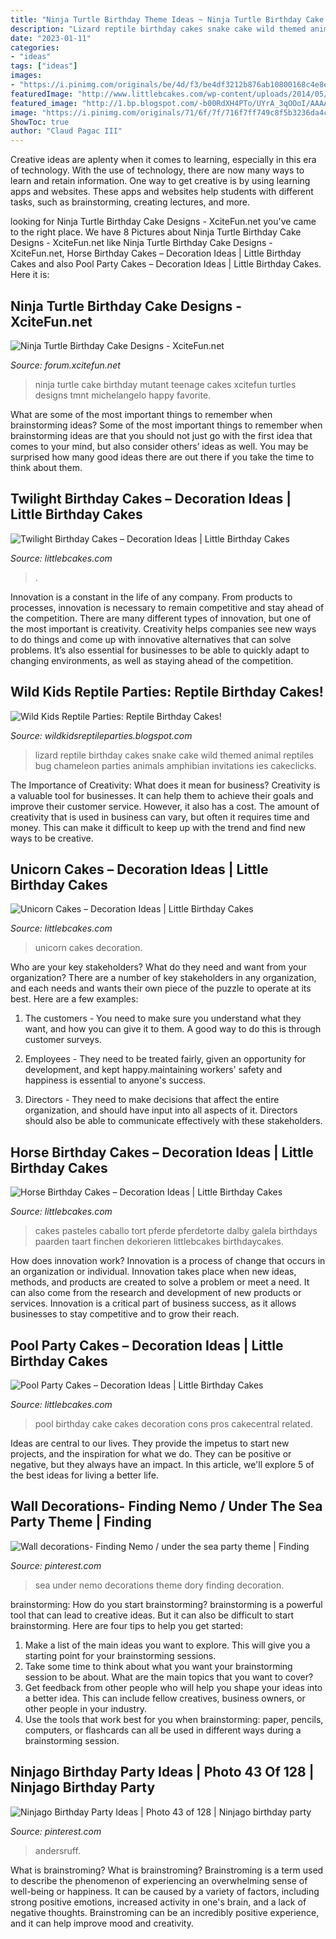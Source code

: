 ```yaml
---
title: "Ninja Turtle Birthday Theme Ideas ~ Ninja Turtle Birthday Cake Designs"
description: "Lizard reptile birthday cakes snake cake wild themed animal reptiles bug chameleon parties animals amphibian invitations ies cakeclicks"
date: "2023-01-11"
categories:
- "ideas"
tags: ["ideas"]
images:
- "https://i.pinimg.com/originals/be/4d/f3/be4df3212b876ab10800168c4e8eed9b.jpg"
featuredImage: "http://www.littlebcakes.com/wp-content/uploads/2014/05/Unicorn-Cakes-1024x756.jpg"
featured_image: "http://1.bp.blogspot.com/-b00RdXH4PTo/UYrA_3qOOoI/AAAAAAAAAOg/ORzpuhjgTJ8/s1600/image_1367619454480196.jpg"
image: "https://i.pinimg.com/originals/71/6f/7f/716f7ff749c8f5b3236da4cf7dbebadf.jpg"
ShowToc: true
author: "Claud Pagac III"
---
```



Creative ideas are aplenty when it comes to learning, especially in this era of technology. With the use of technology, there are now many ways to learn and retain information. One way to get creative is by using learning apps and websites. These apps and websites help students with different tasks, such as brainstorming, creating lectures, and more.

	

		
looking for Ninja Turtle Birthday Cake Designs - XciteFun.net you've came to the right place. We have 8 Pictures about Ninja Turtle Birthday Cake Designs - XciteFun.net like Ninja Turtle Birthday Cake Designs - XciteFun.net, Horse Birthday Cakes – Decoration Ideas | Little Birthday Cakes and also Pool Party Cakes – Decoration Ideas | Little Birthday Cakes. Here it is:
		
    
## Ninja Turtle Birthday Cake Designs - XciteFun.net

<img loading=lazy src="https://img.xcitefun.net/users/2015/01/372356,xcitefun-ninja-turtle-cakes-4.jpg" onerror="this.onerror=null;this.src='https://tse4.mm.bing.net/th?id=OIP.RCwbMOIt2bWt1KJFh5Qq2QHaJ6&amp;pid=15.1';" alt="Ninja Turtle Birthday Cake Designs - XciteFun.net">

_Source: forum.xcitefun.net_

>ninja turtle cake birthday mutant teenage cakes xcitefun turtles designs tmnt michelangelo happy favorite. 

	

What are some of the most important things to remember when brainstorming ideas?
Some of the most important things to remember when brainstorming ideas are that you should not just go with the first idea that comes to your mind, but also consider others’ ideas as well. You may be surprised how many good ideas there are out there if you take the time to think about them.

    
## Twilight Birthday Cakes – Decoration Ideas | Little Birthday Cakes

<img loading=lazy src="https://www.littlebcakes.com/wp-content/uploads/2014/01/Twilight-Cake-Ideas.jpg" onerror="this.onerror=null;this.src='https://tse4.mm.bing.net/th?id=OIP.8bCGSAAcIHiEsALpUdiODwHaE7&amp;pid=15.1';" alt="Twilight Birthday Cakes – Decoration Ideas | Little Birthday Cakes">

_Source: littlebcakes.com_

>. 

	

Innovation is a constant in the life of any company. From products to processes, innovation is necessary to remain competitive and stay ahead of the competition. There are many different types of innovation, but one of the most important is creativity. Creativity helps companies see new ways to do things and come up with innovative alternatives that can solve problems. It’s also essential for businesses to be able to quickly adapt to changing environments, as well as staying ahead of the competition.

    
## Wild Kids Reptile Parties: Reptile Birthday Cakes!

<img loading=lazy src="http://1.bp.blogspot.com/-b00RdXH4PTo/UYrA_3qOOoI/AAAAAAAAAOg/ORzpuhjgTJ8/s1600/image_1367619454480196.jpg" onerror="this.onerror=null;this.src='https://tse4.mm.bing.net/th?id=OIP.9y5lGHlSQ_W4YGypb0O-9AHaJ7&amp;pid=15.1';" alt="Wild Kids Reptile Parties: Reptile Birthday Cakes!">

_Source: wildkidsreptileparties.blogspot.com_

>lizard reptile birthday cakes snake cake wild themed animal reptiles bug chameleon parties animals amphibian invitations ies cakeclicks. 

	

The Importance of Creativity: What does it mean for business?
Creativity is a valuable tool for businesses. It can help them to achieve their goals and improve their customer service. However, it also has a cost. The amount of creativity that is used in business can vary, but often it requires time and money. This can make it difficult to keep up with the trend and find new ways to be creative.

    
## Unicorn Cakes – Decoration Ideas | Little Birthday Cakes

<img loading=lazy src="http://www.littlebcakes.com/wp-content/uploads/2014/05/Unicorn-Cakes-1024x756.jpg" onerror="this.onerror=null;this.src='https://tse1.mm.bing.net/th?id=OIP.lqU3RIpeL2cM-NEO-rZOJAHaFd&amp;pid=15.1';" alt="Unicorn Cakes – Decoration Ideas | Little Birthday Cakes">

_Source: littlebcakes.com_

>unicorn cakes decoration. 

	

Who are your key stakeholders? What do they need and want from your organization?
There are a number of key stakeholders in any organization, and each needs and wants their own piece of the puzzle to operate at its best. Here are a few examples:
1. The customers - You need to make sure you understand what they want, and how you can give it to them. A good way to do this is through customer surveys.

2. Employees - They need to be treated fairly, given an opportunity for development, and kept happy.maintaining workers' safety and happiness is essential to anyone's success.

3. Directors - They need to make decisions that affect the entire organization, and should have input into all aspects of it. Directors should also be able to communicate effectively with these stakeholders.

    
## Horse Birthday Cakes – Decoration Ideas | Little Birthday Cakes

<img loading=lazy src="https://www.littlebcakes.com/wp-content/uploads/2014/01/Horse-Birthday-Cakes.jpg" onerror="this.onerror=null;this.src='https://tse4.mm.bing.net/th?id=OIP.VEX4sbyCVWXT0n1UoDJrXAHaHe&amp;pid=15.1';" alt="Horse Birthday Cakes – Decoration Ideas | Little Birthday Cakes">

_Source: littlebcakes.com_

>cakes pasteles caballo tort pferde pferdetorte dalby galela birthdays paarden taart finchen dekorieren littlebcakes birthdaycakes. 

	

How does innovation work?
Innovation is a process of change that occurs in an organization or individual. Innovation takes place when new ideas, methods, and products are created to solve a problem or meet a need. It can also come from the research and development of new products or services. Innovation is a critical part of business success, as it allows businesses to stay competitive and to grow their reach.

    
## Pool Party Cakes – Decoration Ideas | Little Birthday Cakes

<img loading=lazy src="https://www.littlebcakes.com/wp-content/uploads/2014/01/Pool-Party-Cakes-Images.jpg" onerror="this.onerror=null;this.src='https://tse3.mm.bing.net/th?id=OIP.f7BUxPhHoaLdsRmyskVKmwHaFj&amp;pid=15.1';" alt="Pool Party Cakes – Decoration Ideas | Little Birthday Cakes">

_Source: littlebcakes.com_

>pool birthday cake cakes decoration cons pros cakecentral related. 

	

Ideas are central to our lives. They provide the impetus to start new projects, and the inspiration for what we do. They can be positive or negative, but they always have an impact. In this article, we'll explore 5 of the best ideas for living a better life.

    
## Wall Decorations- Finding Nemo / Under The Sea Party Theme | Finding

<img loading=lazy src="https://i.pinimg.com/originals/be/4d/f3/be4df3212b876ab10800168c4e8eed9b.jpg" onerror="this.onerror=null;this.src='https://tse4.mm.bing.net/th?id=OIP.q1yVR1rRSzRTh_DI1weuIgHaLH&amp;pid=15.1';" alt="Wall decorations- Finding Nemo / under the sea party theme | Finding">

_Source: pinterest.com_

>sea under nemo decorations theme dory finding decoration. 

	

brainstorming: How do you start brainstorming?
brainstorming is a powerful tool that can lead to creative ideas. But it can also be difficult to start brainstorming. Here are four tips to help you get started: 
1. Make a list of the main ideas you want to explore. This will give you a starting point for your brainstorming sessions.
2. Take some time to think about what you want your brainstorming session to be about. What are the main topics that you want to cover? 
3. Get feedback from other people who will help you shape your ideas into a better idea. This can include fellow creatives, business owners, or other people in your industry. 
4. Use the tools that work best for you when brainstorming: paper, pencils, computers, or flashcards can all be used in different ways during a brainstorming session.

    
## Ninjago Birthday Party Ideas | Photo 43 Of 128 | Ninjago Birthday Party

<img loading=lazy src="https://i.pinimg.com/originals/71/6f/7f/716f7ff749c8f5b3236da4cf7dbebadf.jpg" onerror="this.onerror=null;this.src='https://tse4.mm.bing.net/th?id=OIP.2fmf0QG-hwoiB_cVUtYo7wHaLG&amp;pid=15.1';" alt="Ninjago Birthday Party Ideas | Photo 43 of 128 | Ninjago birthday party">

_Source: pinterest.com_

>andersruff. 

	

What is brainstroming?
What is brainstroming? Brainstroming is a term used to describe the phenomenon of experiencing an overwhelming sense of well-being or happiness. It can be caused by a variety of factors, including strong positive emotions, increased activity in one's brain, and a lack of negative thoughts. Brainstroming can be an incredibly positive experience, and it can help improve mood and creativity.

